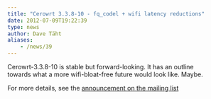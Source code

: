 ```yaml
---
title: "Cerowrt 3.3.8-10 - fq_codel + wifi latency reductions"
date: 2012-07-09T19:22:39
type: news
author: Dave Täht
aliases:
    - /news/39
---
```

Cerowrt-3.3.8-10 is stable but forward-looking. It has an outline\
towards what a more wifi-bloat-free future would look like. Maybe.

For more details, see the [announcement on the mailing
list](https://lists.bufferbloat.net/pipermail/cerowrt-devel/2012-July/000351.html)
